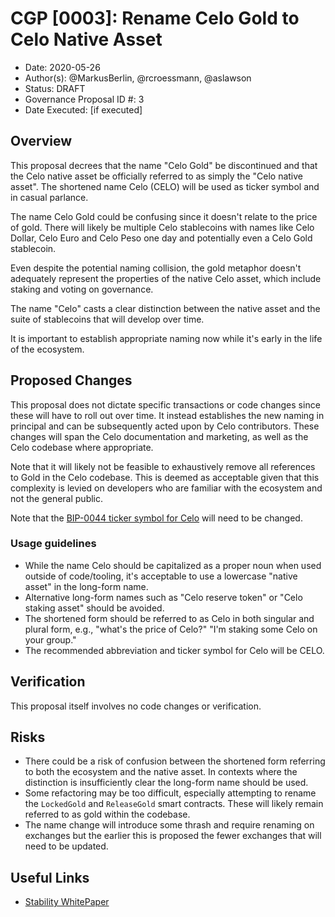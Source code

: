 # CGP [0003]: Rename Celo Gold to Celo Native Asset

- Date: 2020-05-26
- Author(s): @MarkusBerlin, @rcroessmann, @aslawson
- Status: DRAFT
- Governance Proposal ID #: 3
- Date Executed: [if executed]

## Overview

This proposal decrees that the name "Celo Gold" be discontinued and that the
Celo native asset be officially referred to as simply the "Celo native asset".
The shortened name Celo (CELO) will be used as ticker symbol and in casual
parlance.

The name Celo Gold could be confusing since it doesn't relate to the price of
gold. There will likely be multiple Celo stablecoins with names like Celo
Dollar, Celo Euro and Celo Peso one day and potentially even a Celo Gold
stablecoin.

Even despite the potential naming collision, the gold metaphor doesn't
adequately represent the properties of the native Celo asset, which include
staking and voting on governance.

The name "Celo" casts a clear distinction between the native asset and the
suite of stablecoins that will develop over time.

It is important to establish appropriate naming now while it's early in the
life of the ecosystem.

## Proposed Changes

This proposal does not dictate specific transactions or code changes since these
will have to roll out over time. It instead establishes the new naming
in principal and can be subsequently acted upon by Celo contributors. These
changes will span the Celo documentation and marketing, as well as the Celo
codebase where appropriate.

Note that it will likely not be feasible to exhaustively remove all references
to Gold in the Celo codebase. This is deemed as acceptable given that this
complexity is levied on developers who are familiar with the ecosystem and not
the general public.

Note that the [BIP-0044 ticker symbol for Celo](https://github.com/satoshilabs/slips/blob/master/slip-0044.md)
will need to be changed.

### Usage guidelines

- While the name Celo should be capitalized as a proper noun when used outside
  of code/tooling, it's acceptable to use a lowercase "native asset" in the
  long-form name.
- Alternative long-form names such as "Celo reserve token" or "Celo staking
  asset" should be avoided.
- The shortened form should be referred to as Celo in both singular and plural
  form, e.g., "what's the price of Celo?" "I'm staking some Celo on your group."
- The recommended abbreviation and ticker symbol for Celo will be CELO.

## Verification

This proposal itself involves no code changes or verification.

## Risks

- There could be a risk of confusion between the shortened form referring to
  both the ecosystem and the native asset. In contexts where the distinction is
  insufficiently clear the long-form name should be used.
- Some refactoring may be too difficult, especially attempting to rename the
  `LockedGold` and `ReleaseGold` smart contracts. These will likely remain
  referred to as gold within the codebase.
- The name change will introduce some thrash and require renaming on exchanges
  but the earlier this is proposed the fewer exchanges that will need to be
  updated.

## Useful Links

* [Stability WhitePaper](https://celo.org/papers/Celo_Stability_Analysis.pdf)
